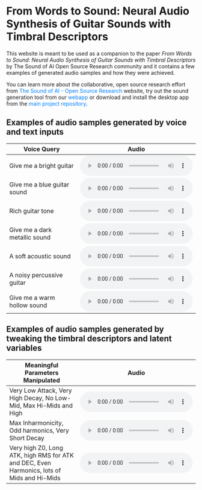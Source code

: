 # From Words to Sound: Neural Audio Synthesis of Guitar Sounds with Timbral Descriptors

This website is meant to be used as a companion to the paper *From Words to Sound: Neural Audio Synthesis of Guitar Sounds with Timbral Descriptors* by The Sound of AI Open Source Research community and it contains a few examples of generated audio samples and how they were achieved.

You can learn more about the collaborative, open source research effort from <a href="https://thesoundofaiosr.github.io/" title="The Sound of AI - Open Source Research" target="_blank" style="color: #0080FF; text-decoration: none;">The Sound of AI - Open Source Research</a> website, try out the sound generation tool from our <a href="https://share.streamlit.io/thesoundofaiosr/rg_sound_generation/main/app.py" title="Sound Generation Webapp" target="_blank" style="color: #0080FF; text-decoration: none;">webapp</a> or download and install the desktop app from the <a href="https://github.com/TheSoundOfAIOSR/project_common" title="main project repository" target="_blank" style="color: #0080FF; text-decoration: none;">main project repository</a>.

## Examples of audio samples generated by voice and text inputs

| Voice Query                   | Audio                                                        |
| ----------------------------- | ------------------------------------------------------------ |
| Give me a bright guitar       | <audio src="audio/BRIGHT_GUITAR_40.mp3" controls></audio>    |
| Give me a blue guitar sound   | <audio src="audio/BLUE_SOUND_40.mp3" controls></audio>       |
| Rich guitar tone	            | <audio src="audio/RICH_GUITAR_TONE_40.mp3" controls></audio> |
| Give me a dark metallic sound | <audio src="audio/DARK_METALLIC_40.mp3" controls></audio>    |
| A soft acoustic sound	        | <audio src="audio/SOFT_ACOUSTIC_52.mp3" controls></audio>    |
| A noisy percussive guitar     | <audio src="audio/NOISY_PERCUSSIVE_52.mp3" controls></audio> |
| Give me a warm hollow sound   | <audio src="audio/WARM_HOLLOW_52.mp3" controls></audio>      |

## Examples of audio samples generated by tweaking the timbral descriptors and latent variables

| Meaningful Parameters Manipulated                                                          | Audio                                                     |
| ------------------------------------------------------------------------------------------ | --------------------------------------------------------- |
| Very Low Attack, Very High Decay, No Low-Mid, Max Hi-Mids and High                         | <audio src="audio/EXPLORATORY_1_40.mp3" controls></audio> |
| Max Inharmonicity, Odd harmonics, Very Short Decay                                         | <audio src="audio/EXPLORATORY_2_52.mp3" controls></audio> |
| Very high Z0, Long ATK, high RMS for ATK and DEC, Even Harmonics, lots of Mids and Hi-Mids | <audio src="audio/EXPLORATORY_3_52.mp3" controls></audio> |
